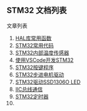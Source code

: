 ## STM32 文档列表

文章列表

1. [HAL库常用函数](./HAL库.md)
2. [STM32常用代码](./STM32常用代码.md)
3. [STM32内部温度传感器](./STM32内部温度传感器的使用.md)
4. [使用VSCode开发STM32](./VSCode开发STM32.md)
5. [STM32按键程序](./STM32按键程序.md)
6. [STM32步进电机驱动](STM32步进电机驱动.md)
7. [STM32驱动SSD1306O LED](SSD1306-OLED驱动.md)
8. [IIC总线通信](./IIC总线通信.md)
9. [STM32定时器](./STM32定时器.md)
10. 

